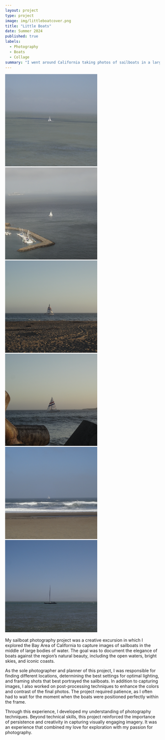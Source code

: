```yaml
---
layout: project
type: project
image: img/littleboatcover.png
title: "Little Boats"
date: Summer 2024
published: true
labels:
  - Photography
  - Boats
  - Collage
summary: "I went around California taking photos of sailboats in a large body of water."
---
```


<div class="text-center p-4">
  <img width="300px" src="../img/littleboat1.png" >
  <img width="300px" src="../img/littleboat3.png" >
  <img width="300px" src="../img/littleboat6.png" >
  <img width="300px" src="../img/littleboat5.png" >
  <img width="300px" src="../img/littleboat4.png" >
  <img width="300px" src="../img/littleboat2.png" >
</div>


My sailboat photography project was a creative excursion in which I explored the Bay Area of California to capture images of sailboats in the middle of large bodies of water. The goal was to document the elegance of boats against the region’s natural beauty, including the open waters, bright skies, and iconic coasts. 

As the sole photographer and planner of this project, I was responsible for finding different locations, determining the best settings for optimal lighting, and framing shots that best portrayed the sailboats. In addition to capturing images, I also worked on post-processing techniques to enhance the colors and contrast of the final photos. The project required patience, as I often had to wait for the moment when the boats were positioned perfectly within the frame.

Through this experience, I developed my understanding of photography techniques. Beyond technical skills, this project reinforced the importance of persistence and creativity in capturing visually engaging imagery. It was an experience that combined my love for exploration with my passion for photography.

